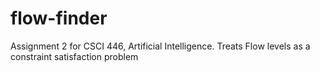# flow-finder
Assignment 2 for CSCI 446, Artificial Intelligence. Treats Flow levels as a constraint satisfaction problem
